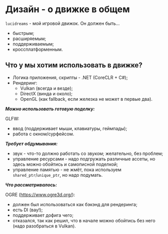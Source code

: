 Дизайн - о движке в общем
=========================

`lucidreams` - мой игровой движок.
Он должен быть...
  - быстрым;
  - расширяемым;
  - поддерживаемым;
  - кроссплатформенным.

Что у мы хотим использовать в движке?
-------------------------------------

- Логика приложения, скрипты - .NET (CoreCLR + C#);
- Рендеринг:
  - Vulkan (всегда и везде);
  - DirectX (винда и около);
  - OpenGL (как fallback, если железка не может в первые два).

***Можно использовать готовую поделку:***

GLFW:
- ввод (поддерживает мыши, клавиатуры, геймпады);
- работа с окном/сурфейсом.

***Требует обдумывания:***
- звук - что-то должно работать со звуком; желательно, без проблем;
- управление ресурсами - надо подгружать различные ассеты, но здесь можно обойтись и
  самописной поделкой;
- управление памятью - не жмёт, пока используем `shared_ptr`/`unique_ptr`, но надо подумать.

***Что рассматривалось:***

OGRE (https://www.ogre3d.org/):
- должен был использоваться как бэкэнд для рендеринга;
- есть DI (вау!);
- поддерживает дофига чего;
- отказался, так как решил, что в начале можно обойтись без него (надо разобраться в Vulkan).